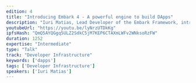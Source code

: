 ```yaml
---
edition: 4
title: "Introducing Embark 4 - A powerful engine to build DApps"
description: "Iuri Matias, Lead Developer of the Embark Framework, introduces the new version of the framework and how it can be used to easily build the next generation of DApps and Decentralized Services-----Abstract (for submission): The Embark Team has been hard at work these past months working on the next version of Embark which allows to create in minutes DApps that would otherwise take hours if not days, easily allow the developer to find bugs & security issues, a powerful development \"command center\" and create easily not just classic DApps but other types of Decentralized Services as well on top of Ethereum."
youtubeUrl: "https://youtu.be/lyNrzUTDkKg"
ipfsHash: "QmQ5AYQGgq5ULZ2SdkC5jM7KEP6CTAXmLWFv2WNksoRzFW"
duration: 1252
expertise: "Intermediate"
type: "Talk"
track: "Developer Infrastructure"
keywords: ['dapps']
tags: ['Developer Infrastructure']
speakers: ['Iuri Matias']
---
```

